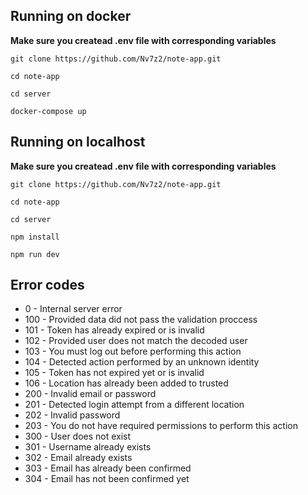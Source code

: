 ## Running on docker
__Make sure you createad .env file with corresponding variables__
```
git clone https://github.com/Nv7z2/note-app.git
```

```
cd note-app
```

```
cd server
```

```
docker-compose up
```

## Running on localhost
__Make sure you createad .env file with corresponding variables__
```
git clone https://github.com/Nv7z2/note-app.git
```

```
cd note-app
```

```
cd server
```

```
npm install
```

```
npm run dev
```

## Error codes
- 0 - Internal server error
- 100 - Provided data did not pass the validation proccess
- 101 - Token has already expired or is invalid
- 102 - Provided user does not match the decoded user
- 103 - You must log out before performing this action
- 104 - Detected action performed by an unknown identity
- 105 - Token has not expired yet or is invalid
- 106 - Location has already been added to trusted
- 200 - Invalid email or password
- 201 - Detected login attempt from a different location
- 202 - Invalid password
- 203 - You do not have required permissions to perform this action
- 300 - User does not exist
- 301 - Username already exists
- 302 - Email already exists
- 303 - Email has already been confirmed
- 304 - Email has not been confirmed yet
